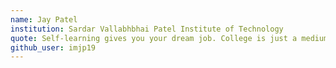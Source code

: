 ```yaml
---
name: Jay Patel
institution: Sardar Vallabhbhai Patel Institute of Technology
quote: Self-learning gives you your dream job. College is just a medium.Now choice is yours :)
github_user: imjp19
---
```

